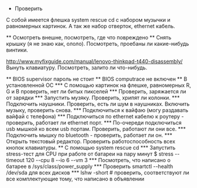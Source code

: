 * Проверить

С собой имеется флешка system rescue cd с набором музычки и равномерных
картинок. А так же набор отверток, ethernet кабель.

** Осмотреть внешне, посмотреть, где что повреждено
** Снять крышку (я не знаю как, ололо). Посмотреть, проебаны ли какие-нибудь винтики.

http://www.myfixguide.com/manual/lenovo-thinkpad-t440-disassembly/
Вынуть клавиатуру. Посмотреть, залито ли что-нибудь.

** BIOS supervisor пароль не стоит
** BIOS computrace не включен
** В установленной ОС
*** С помощью картинок на флешке, равномерных R, G и B проверить, нет ли битых пикселей
*** Проверить, заряжается ли от зарядки
*** Запустить музяку. Проверить, хрипят ли колонки.
*** Подключить наушники. Проверить, есть ли шум в наушниках. Включить музыку, проверить снова.
*** Подключиться к вайфаю (могу раздавать вайфай с телефона)
*** Подключиться по ethernet кабелю к роутеру - проверить, работает ли ethernet порт.
*** По-очереди подключиться usb мышкой ко всем usb портам. Проверить, работают ли они все.
*** Подключить мышку по bluetooth - проверить, работает ли он.
*** Открыть текстовый редактор. Проверить работоспособность всех кнопок клавиатуры.
** С помощью system rescue cd
*** Запустить stress-тест для CPU при работе от батареи на пару минут $ stress --timeout 120 --cpu 8 --io 6 --vm 3
*** Посмотреть, что написано о батарее в /sys/class/power_supply
*** Проверить smartctl --health /dev/sda для всех дисков
*** lshw -short  # проверить, соответствуют ли все комплектующие тому, что написано в объявлении